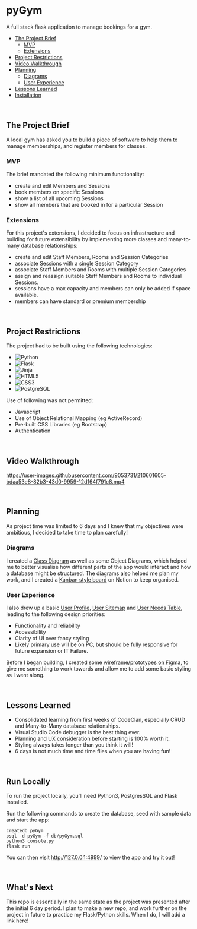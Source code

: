 # pyGym

A full stack flask application to manage bookings for a gym.

- [The Project Brief](#the-project-brief)
  * [MVP](#mvp)
  * [Extensions](#extensions)
- [Project Restrictions](#project-restrictions)
- [Video Walkthrough](#video-walkthrough)
- [Planning](#planning)
  * [Diagrams](#diagrams)
  * [User Experience](#user-experience)
- [Lessons Learned](#lessons-learned)
- [Installation](#installation)

 <br>

## The Project Brief
A local gym has asked you to build a piece of software to help them to manage memberships, and register members for classes.

### MVP
The brief mandated the following minimum functionality:
- create and edit Members and Sessions
- book members on specific Sessions
- show a list of all upcoming Sessions
- show all members that are booked in for a particular Session

### Extensions
For this project's extensions, I decided to focus on infrastructure and building for future extensibility by implementing more classes and many-to-many database relationships:

- create and edit Staff Members, Rooms and Session Categories
- associate Sessions with a single Session Category 
- associate Staff Members and Rooms with multiple Session Categories
- assign and reassign suitable Staff Members and Rooms to individual Sessions.
- sessions have a max capacity and members can only be added if space available.
- members can have standard or premium membership

 <br>

## Project Restrictions

The project had to be built using  the following technologies:

- ![Python](https://img.shields.io/badge/Python-14354C?style=for-the-badge&logo=python&logoColor=white)
- ![Flask](https://img.shields.io/badge/Flask-000000?style=for-the-badge&logo=flask&logoColor=white)
- ![Jinja](https://img.shields.io/badge/jinja-white.svg?style=for-the-badge&logo=jinja&logoColor=black)
- ![HTML5](https://img.shields.io/badge/HTML5-E34F26?style=for-the-badge&logo=html5&logoColor=white)
- ![CSS3](https://img.shields.io/badge/CSS3-1572B6?style=for-the-badge&logo=css3&logoColor=white)
- ![PostgreSQL](https://img.shields.io/badge/PostgreSQL-316192?style=for-the-badge&logo=postgresql&logoColor=white)

Use of following was not permitted:
- Javascript
- Use of Object Relational Mapping (eg ActiveRecord)
- Pre-built CSS Libraries (eg Bootstrap)
- Authentication

 <br>

## Video Walkthrough

https://user-images.githubusercontent.com/9053731/210601605-bdaa53e8-82b3-43d0-9959-12d164f791c8.mp4

 <br>

## Planning

As project time was limited to 6 days and I knew that my objectives were ambitious, I decided to take time to plan carefully!

### Diagrams

I created a [Class Diagram](/readme_imgs/classdiagram.png) as well as some Object Diagrams, which helped me to better visualise how different parts of the app would interact and how a database might be structured.    The diagrams also helped me plan my work, and I created a [Kanban style board](/readme_imgs/kanban.png) on Notion to keep organised.

### User Experience

I also drew up a basic [User Profile](/readme_imgs/persona.png), [User Sitemap](/readme_imgs/sitemap.png) and [User Needs Table](/readme_imgs/needstable.png), leading to the following design priorities:

- Functionality and reliability
- Accessibility
- Clarity of UI over fancy styling
- Likely primary use will be on PC, but should be fully responsive for future expansion or IT Failure.

Before I began building, I created some [wireframe/prototypes on Figma](/readme_imgs/wireframes), to give me something to work towards and allow me to add some basic styling as I went along.

 <br>


## Lessons Learned

- Consolidated learning from first weeks of CodeClan, especially CRUD and Many-to-Many database relationships.
- Visual Studio Code debugger is the best thing ever.
- Planning and UX consideration before starting is 100% worth it.
- Styling always takes longer than you think it will!
- 6 days is not much time and time flies when you are having fun! 

 <br>


## Run Locally

To run the project locally, you'll need Python3, PostgresSQL and Flask installed.

Run the following commands to create the database, seed with sample data and start the app:

```
createdb pyGym
psql -d pyGym -f db/pyGym.sql
python3 console.py
flask run
```

You can then visit http://127.0.0.1:4999/ to view the app and try it out!

<br>

 ## What's Next

This repo is essentially in the same state as the project was presented after the initial 6 day period.  I plan to make a new repo, and work further on the project in future to practice my Flask/Python skills.  When I do, I will add a link here!

 <br>

